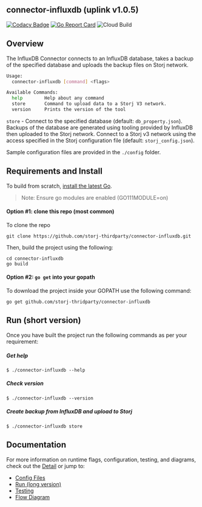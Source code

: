 ## connector-influxdb (uplink v1.0.5)

[![Codacy Badge](https://api.codacy.com/project/badge/Grade/d0e808e60a4a4ab79c9fa0fd188b3171)](https://app.codacy.com/gh/storj-thirdparty/connector-influxdb?utm_source=github.com&utm_medium=referral&utm_content=storj-thirdparty/connector-influxdb&utm_campaign=Badge_Grade_Dashboard)
[![Go Report Card](https://goreportcard.com/badge/github.com/utropicmedia/storj-influxdb)](https://goreportcard.com/report/github.com/utropicmedia/storj-influxdb)
![Cloud Build](https://storage.googleapis.com/storj-utropic-services-badges/builds/connector-influxdb/branches/master.svg)

## Overview

The InfluxDB Connector connects to an InfluxDB database, takes a backup of the specified database and uploads the backup files on Storj network.

```bash
Usage:
  connector-influxdb [command] <flags>

Available Commands:
  help        Help about any command
  store       Command to upload data to a Storj V3 network.
  version     Prints the version of the tool

```



`store` - Connect to the specified database (default: `db_property.json`).  Backups of the database are generated using tooling provided by InfluxDB then uploaded to the Storj network.  Connect to a Storj v3 network using the access specified in the Storj configuration file (default: `storj_config.json`). 



Sample configuration files are provided in the `./config` folder. 



## Requirements and Install

To build from scratch, [install the latest Go](https://golang.org/doc/install#install). 

> Note: Ensure go modules are enabled (GO111MODULE=on)



#### Option #1: clone this repo (most common)

To clone the repo

```
git clone https://github.com/storj-thirdparty/connector-influxdb.git
```

Then, build the project using the following:

```
cd connector-influxdb
go build
```



#### Option #2:  ``go get`` into your gopath

 To download the project inside your GOPATH use the following command:

```
go get github.com/storj-thridparty/connector-influxdb
```



## Run (short version)

Once you have built the project run the following commands as per your requirement:

##### Get help

```
$ ./connector-influxdb --help
```

##### Check version

```
$ ./connector-influxdb --version
```

##### Create backup from InfluxDB and upload to Storj

```
$ ./connector-influxdb store 
```



## Documentation

For more information on runtime flags, configuration, testing, and diagrams, check out the [Detail](//github.com/storj-thirdparty/wiki/Detail) or jump to:

* [Config Files](//github.com/storj-thirdparty/connector-influxdb/wiki/#config-files)
* [Run (long version)](//github.com/storj-thirdparty/connector-influxdb/wiki/#run)
* [Testing](//github.com/storj-thirdparty/connector-influxdb/wiki/#testing)
* [Flow Diagram](//github.com/storj-thirdparty/connector-influxdb/wiki/#flow-diagram)

